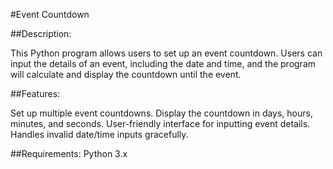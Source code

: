 #Event Countdown

##Description:


This Python program allows users to set up an event countdown. Users can input the details of an event, including the date and time, and the program will calculate and display the countdown until the event.

##Features:


Set up multiple event countdowns.
Display the countdown in days, hours, minutes, and seconds.
User-friendly interface for inputting event details.
Handles invalid date/time inputs gracefully.

##Requirements:
Python 3.x

